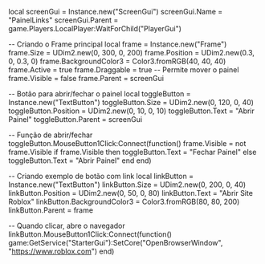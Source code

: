 local screenGui = Instance.new("ScreenGui")
screenGui.Name = "PainelLinks"
screenGui.Parent = game.Players.LocalPlayer:WaitForChild("PlayerGui")

-- Criando o Frame principal
local frame = Instance.new("Frame")
frame.Size = UDim2.new(0, 300, 0, 200)
frame.Position = UDim2.new(0.3, 0, 0.3, 0)
frame.BackgroundColor3 = Color3.fromRGB(40, 40, 40)
frame.Active = true
frame.Draggable = true -- Permite mover o painel
frame.Visible = false
frame.Parent = screenGui

-- Botão para abrir/fechar o painel
local toggleButton = Instance.new("TextButton")
toggleButton.Size = UDim2.new(0, 120, 0, 40)
toggleButton.Position = UDim2.new(0, 10, 0, 10)
toggleButton.Text = "Abrir Painel"
toggleButton.Parent = screenGui

-- Função de abrir/fechar
toggleButton.MouseButton1Click:Connect(function()
	frame.Visible = not frame.Visible
	if frame.Visible then
		toggleButton.Text = "Fechar Painel"
	else
		toggleButton.Text = "Abrir Painel"
	end
end)

-- Criando exemplo de botão com link
local linkButton = Instance.new("TextButton")
linkButton.Size = UDim2.new(0, 200, 0, 40)
linkButton.Position = UDim2.new(0, 50, 0, 80)
linkButton.Text = "Abrir Site Roblox"
linkButton.BackgroundColor3 = Color3.fromRGB(80, 80, 200)
linkButton.Parent = frame

-- Quando clicar, abre o navegador
linkButton.MouseButton1Click:Connect(function()
	game:GetService("StarterGui"):SetCore("OpenBrowserWindow", "https://www.roblox.com")
end)
